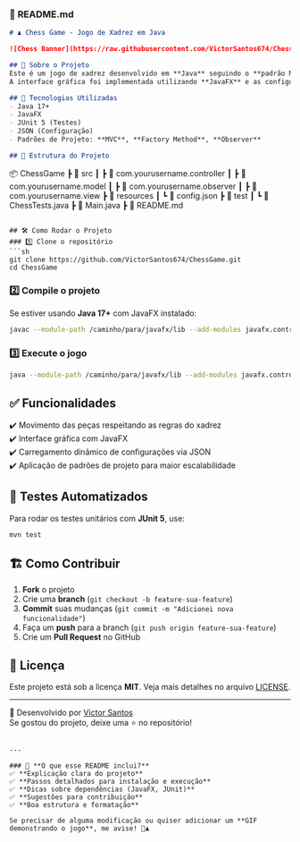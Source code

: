 ### 📜 **README.md**  

```markdown
# ♟️ Chess Game - Jogo de Xadrez em Java

![Chess Banner](https://raw.githubusercontent.com/VictorSantos674/ChessGame/main/src/com/xadrez/resources/images/banner_xadrez.jpg)

## 📌 Sobre o Projeto
Este é um jogo de xadrez desenvolvido em **Java** seguindo o **padrão MVC**, com aplicação dos padrões **Factory Method** e **Observer**.  
A interface gráfica foi implementada utilizando **JavaFX** e as configurações do tabuleiro são carregadas a partir de um arquivo **JSON**.

## 🚀 Tecnologias Utilizadas
- Java 17+
- JavaFX
- JUnit 5 (Testes)
- JSON (Configuração)
- Padrões de Projeto: **MVC**, **Factory Method**, **Observer**

## 📂 Estrutura do Projeto
```
📦 ChessGame
 ┣ 📂 src
 ┃ ┣ 📂 com.yourusername.controller
 ┃ ┣ 📂 com.yourusername.model
 ┃ ┣ 📂 com.yourusername.observer
 ┃ ┣ 📂 com.yourusername.view
 ┣ 📂 resources
 ┃ ┗ 📜 config.json
 ┣ 📂 test
 ┃ ┗ 📜 ChessTests.java
 ┣ 📜 Main.java
 ┣ 📜 README.md
```

## 🛠️ Como Rodar o Projeto
### 1️⃣ Clone o repositório
```sh
git clone https://github.com/VictorSantos674/ChessGame.git
cd ChessGame
```

### 2️⃣ Compile o projeto
Se estiver usando **Java 17+** com JavaFX instalado:
```sh
javac --module-path /caminho/para/javafx/lib --add-modules javafx.controls,javafx.fxml src/com/VictorSantos674/Main.java
```

### 3️⃣ Execute o jogo
```sh
java --module-path /caminho/para/javafx/lib --add-modules javafx.controls,javafx.fxml -cp src com.VictorSantos674.Main
```

## ✅ Funcionalidades
✔️ Movimento das peças respeitando as regras do xadrez  
✔️ Interface gráfica com JavaFX  
✔️ Carregamento dinâmico de configurações via JSON  
✔️ Aplicação de padrões de projeto para maior escalabilidade  

## 🧪 Testes Automatizados
Para rodar os testes unitários com **JUnit 5**, use:
```sh
mvn test
```

## 🏗️ Como Contribuir
1. **Fork** o projeto  
2. Crie uma **branch** (`git checkout -b feature-sua-feature`)  
3. **Commit** suas mudanças (`git commit -m "Adicionei nova funcionalidade"`)  
4. Faça um **push** para a branch (`git push origin feature-sua-feature`)  
5. Crie um **Pull Request** no GitHub  

## 📜 Licença
Este projeto está sob a licença **MIT**. Veja mais detalhes no arquivo [LICENSE](LICENSE).

---

🚀 Desenvolvido por [Victor Santos](https://github.com/VictorSantos674)  
Se gostou do projeto, deixe uma ⭐ no repositório!
```

---

### 🔹 **O que esse README inclui?**
✅ **Explicação clara do projeto**  
✅ **Passos detalhados para instalação e execução**  
✅ **Dicas sobre dependências (JavaFX, JUnit)**  
✅ **Sugestões para contribuição**  
✅ **Boa estrutura e formatação**

Se precisar de alguma modificação ou quiser adicionar um **GIF demonstrando o jogo**, me avise! 🚀♟️